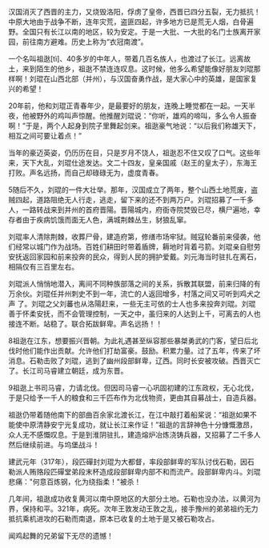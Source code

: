 

汉国消灭了西晋的主力，又烧毁洛阳，俘虏了皇帝，西晋已四分五裂，无力抵抗！中原大地由于战争不断，连年灾荒，盗匪四起，许多地方已是荒无人烟，白骨遍野。全国只有长江以南的地区，较为安定。于是一大批、一大批的名门士族离开家园，前往南方避难。历史上称为“衣冠南渡”。

一个名叫祖逖[tì]、40多岁的中年人，带着几百名族人，也渡过了长江。远离故土，来到陌生的他乡，祖逖不禁连连叹息。这时候，他多么希望能像好朋友刘琨那样啊！刘琨在山西北部（并州），与汉国奋勇作战，是大家心中的英雄，是国家复兴的希望！

20年前，他和刘琨正青春年少，是最要好的朋友，连晚上睡觉都在一起。一天半夜，他被野外的鸡叫声惊醒。他推醒刘琨说：“你听，雄鸡的啼叫，多么令人振奋啊！”于是，两个人起身到院子里舞起剑来。祖逖豪气地说：“以后我们称雄天下，相互之间可要让着点！”

当年的豪迈英姿，仍历历在目，只是岁月不饶人，祖逖忍不住又叹了口气。这些年来，天下大乱，刘琨仕途发达。文二十四友，皇亲国戚（赵王的皇太子），东海王打败。声名远扬，而自己却碌碌无为，虚度青春。

5随后不久，刘琨的一件大壮举。那年，汉国成立了两年，整个山西土地荒废，盗贼四起，道路阻绝无人行走，逃走，留下来的还不到两万户。刘琨招募了一千多人，一路转战来到并州的首府晋陽。晋陽城内，府衙寺院焚毁已尽，横尸遍地，幸存者由于疾病饥饿而面无人色，满城荆棘丛生，豺狼乱窜。

刘琨率人清除荆棘，收葬尸骨，建造府第，修缮市场牢狱。贼寇轮番前来侵袭，他们经常以城门作为战场。百姓们耕田时带着盾牌，耨地时背着弓箭。刘琨亲自慰劳安抚返回家园和前来投奔的民众，得到人民的拥护爱戴。刘元海当时驻扎在离石，相隔仅有三百里左右。

刘琨派人悄悄地潜入，离间不同种族部落之间的关系，拆散其联盟，前来归降的有万余伙。刘琨任并州刺史不到一年，流亡的人返回增多，村落之间又可听到鸡犬之声 了。刘琨之父刘蕃也从洛陽赶来，一些无主可依的士人也多来投奔刘琨。刘琨善于怀柔安抚，而不会管理控制，一天之中，虽归来的人达到上千，可离去的人也接连不断。站稳了。联合拓跋鲜卑。声名远扬！！

8祖逖在江东，想要振兴晋朝。为此礼遇甚至纵容那些暴桀勇武的门客，望日后北伐时他们能作出贡献。允许他们打劫富豪。鼓励。积累力量。过了五年，传来了坏消息。石勒击败了刘琨，逃到了幽州段部鲜卑，辽西。同时长安被攻破。西晋灭亡了。长江司马睿建立朝廷，成为东晋。

9祖逖上书司马睿，力请北伐。但因司马睿一心巩固初建的江东政权，无心北伐，于是只给予一千人的粮食和三千匹布作为北伐物资，更由其自募战士，自造兵器。

祖逖仍带着随他南下的部曲百余家北渡长江，在江中敲打着船桨说：“祖逖如果不能使中原清静安宁光复成功，就让长江来作证！”祖逖的言辞神色十分慷慨激昂，众人无不感慨叹息。于是到淮阴驻扎，建造熔炉冶炼浇铸兵器，又招募了二千多人然后继续前进。与坞堡战斗！

建武元年（317年），段匹磾封刘琨为大都督，率段部鲜卑的军队讨伐石勒，因石勒派人贿赂段匹磾堂弟段末杯造成段部鲜卑内部不和而流产。段部鲜卑内斗。刘琨悲痛："何意百炼钢，化为绕指柔！"被杀！

几年间，祖逖成功收复黄河以南中原地区的大部分土地。石勒也没办法，以黄河为界，保持和平。321年，病死。次年王敦发动王敦之乱，接手豫州的弟弟祖约无力抵抗乘机进攻的石勒而南退，原本已收复的土地于是又被石勒攻占。

闻鸡起舞的兄弟留下无尽的遗憾！





